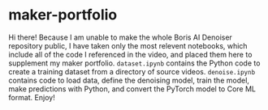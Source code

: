 # maker-portfolio
Hi there!
Because I am unable to make the whole Boris AI Denoiser repository public, I have taken only the most relevent notebooks, which include all of the code I referenced in the video, and placed them here to supplement my maker portfolio. `dataset.ipynb` contains the Python code to create a training dataset from a directory of source videos. `denoise.ipynb` contains code to load data, define the denoising model, train the model, make predictions with Python, and convert the PyTorch model to Core ML format.
Enjoy!
